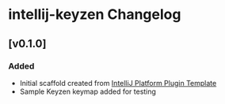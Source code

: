 <!-- Keep a Changelog guide -> https://keepachangelog.com -->

# intellij-keyzen Changelog

                       

## [v0.1.0]
### Added
- Initial scaffold created from [IntelliJ Platform Plugin Template](https://github.com/JetBrains/intellij-platform-plugin-template)
- Sample Keyzen keymap added for testing              
